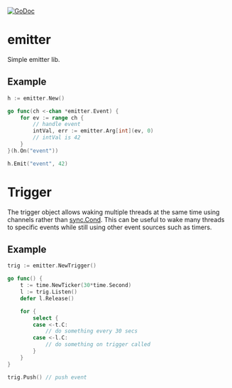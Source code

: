 [![GoDoc](https://godoc.org/github.com/KarpelesLab/emitter?status.svg)](https://godoc.org/github.com/KarpelesLab/emitter)

# emitter

Simple emitter lib.

## Example

```go
h := emitter.New()

go func(ch <-chan *emitter.Event) {
    for ev := range ch {
        // handle event
        intVal, err := emitter.Arg[int](ev, 0)
        // intVal is 42
    }
}(h.On("event"))

h.Emit("event", 42)
```

# Trigger

The trigger object allows waking multiple threads at the same time using channels rather than [sync.Cond](https://pkg.go.dev/sync#Cond). This can be useful to wake many threads to specific events while still using other event sources such as timers.

## Example

```go
trig := emitter.NewTrigger()

go func() {
    t := time.NewTicker(30*time.Second)
    l := trig.Listen()
    defer l.Release()

    for {
        select {
        case <-t.C:
            // do something every 30 secs
        case <-l.C:
            // do something on trigger called
        }
    }
}

trig.Push() // push event
```
